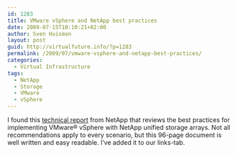 ```yaml
---
id: 1283
title: VMware vSphere and NetApp best practices
date: 2009-07-15T10:10:21+02:00
author: Sven Huisman
layout: post
guid: http://virtualfuture.info/?p=1283
permalink: /2009/07/vmware-vsphere-and-netapp-best-practices/
categories:
  - Virtual Infrastructure
tags:
  - NetApp
  - Storage
  - VMware
  - vSphere
---
```

I found this <a title="NetApp-vSphere best practices" href="http://media.netapp.com/documents/tr-3749.pdf" target="_blank">technical report</a> from NetApp that reviews the best practices for implementing VMware® vSphere with NetApp unified storage arrays. Not all recommendations apply to every scenario, but this 96-page document is well written and easy readable. I&#8217;ve added it to our links-tab.